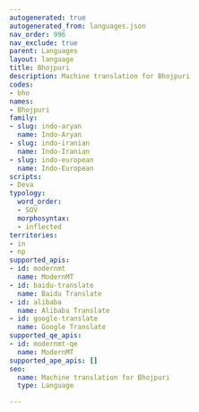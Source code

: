 ```yaml
---
autogenerated: true
autogenerated_from: languages.json
nav_order: 996
nav_exclude: true
parent: Languages
layout: language
title: Bhojpuri
description: Machine translation for Bhojpuri
codes:
- bho
names:
- Bhojpuri
family:
- slug: indo-aryan
  name: Indo-Aryan
- slug: indo-iranian
  name: Indo-Iranian
- slug: indo-european
  name: Indo-European
scripts:
- Deva
typology:
  word_order:
  - SOV
  morphosyntax:
  - inflected
territories:
- in
- np
supported_apis:
- id: modernmt
  name: ModernMT
- id: baidu-translate
  name: Baidu Translate
- id: alibaba
  name: Alibaba Translate
- id: google-translate
  name: Google Translate
supported_qe_apis:
- id: modernmt-qe
  name: ModernMT
supported_ape_apis: []
seo:
  name: Machine translation for Bhojpuri
  type: Language

---
```


